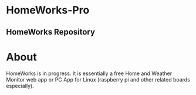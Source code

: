 # HomeWorks-Pro
## HomeWorks Repository
# About
HomeWorks is in progress. It is essentially a free Home and Weather Monitor web app or PC App for Linux (raspberry pi and other related boards especially). 
